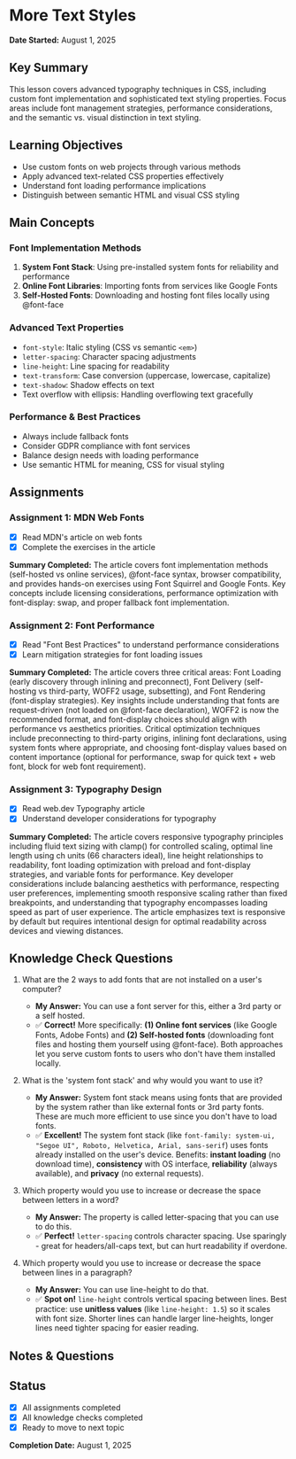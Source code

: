 # More Text Styles

**Date Started:** August 1, 2025

## Key Summary

This lesson covers advanced typography techniques in CSS, including custom font implementation and sophisticated text styling properties. Focus areas include font management strategies, performance considerations, and the semantic vs. visual distinction in text styling.

## Learning Objectives
- Use custom fonts on web projects through various methods
- Apply advanced text-related CSS properties effectively
- Understand font loading performance implications
- Distinguish between semantic HTML and visual CSS styling

## Main Concepts

### Font Implementation Methods
1. **System Font Stack**: Using pre-installed system fonts for reliability and performance
2. **Online Font Libraries**: Importing fonts from services like Google Fonts
3. **Self-Hosted Fonts**: Downloading and hosting font files locally using @font-face

### Advanced Text Properties
- `font-style`: Italic styling (CSS vs semantic `<em>`)
- `letter-spacing`: Character spacing adjustments
- `line-height`: Line spacing for readability
- `text-transform`: Case conversion (uppercase, lowercase, capitalize)
- `text-shadow`: Shadow effects on text
- Text overflow with ellipsis: Handling overflowing text gracefully

### Performance & Best Practices
- Always include fallback fonts
- Consider GDPR compliance with font services
- Balance design needs with loading performance
- Use semantic HTML for meaning, CSS for visual styling

## Assignments

### Assignment 1: MDN Web Fonts
- [x] Read MDN's article on web fonts
- [x] Complete the exercises in the article

**Summary Completed:** The article covers font implementation methods (self-hosted vs online services), @font-face syntax, browser compatibility, and provides hands-on exercises using Font Squirrel and Google Fonts. Key concepts include licensing considerations, performance optimization with font-display: swap, and proper fallback font implementation.

### Assignment 2: Font Performance
- [x] Read "Font Best Practices" to understand performance considerations
- [x] Learn mitigation strategies for font loading issues

**Summary Completed:** The article covers three critical areas: Font Loading (early discovery through inlining and preconnect), Font Delivery (self-hosting vs third-party, WOFF2 usage, subsetting), and Font Rendering (font-display strategies). Key insights include understanding that fonts are request-driven (not loaded on @font-face declaration), WOFF2 is now the recommended format, and font-display choices should align with performance vs aesthetics priorities. Critical optimization techniques include preconnecting to third-party origins, inlining font declarations, using system fonts where appropriate, and choosing font-display values based on content importance (optional for performance, swap for quick text + web font, block for web font requirement).

### Assignment 3: Typography Design
- [x] Read web.dev Typography article
- [x] Understand developer considerations for typography

**Summary Completed:** The article covers responsive typography principles including fluid text sizing with clamp() for controlled scaling, optimal line length using ch units (66 characters ideal), line height relationships to readability, font loading optimization with preload and font-display strategies, and variable fonts for performance. Key developer considerations include balancing aesthetics with performance, respecting user preferences, implementing smooth responsive scaling rather than fixed breakpoints, and understanding that typography encompasses loading speed as part of user experience. The article emphasizes text is responsive by default but requires intentional design for optimal readability across devices and viewing distances.

## Knowledge Check Questions

1. What are the 2 ways to add fonts that are not installed on a user's computer?
   - **My Answer:** You can use a font server for this, either a 3rd party or a self hosted.
   - ✅ **Correct!** More specifically: **(1) Online font services** (like Google Fonts, Adobe Fonts) and **(2) Self-hosted fonts** (downloading font files and hosting them yourself using @font-face). Both approaches let you serve custom fonts to users who don't have them installed locally.

2. What is the 'system font stack' and why would you want to use it?
   - **My Answer:** System font stack means using fonts that are provided by the system rather than like external fonts or 3rd party fonts. These are much more efficient to use since you don't have to load fonts.
   - ✅ **Excellent!** The system font stack (like `font-family: system-ui, "Segoe UI", Roboto, Helvetica, Arial, sans-serif`) uses fonts already installed on the user's device. Benefits: **instant loading** (no download time), **consistency** with OS interface, **reliability** (always available), and **privacy** (no external requests).

3. Which property would you use to increase or decrease the space between letters in a word?
   - **My Answer:** The property is called letter-spacing that you can use to do this.
   - ✅ **Perfect!** `letter-spacing` controls character spacing. Use sparingly - great for headers/all-caps text, but can hurt readability if overdone.

4. Which property would you use to increase or decrease the space between lines in a paragraph?
   - **My Answer:** You can use line-height to do that.
   - ✅ **Spot on!** `line-height` controls vertical spacing between lines. Best practice: use **unitless values** (like `line-height: 1.5`) so it scales with font size. Shorter lines can handle larger line-heights, longer lines need tighter spacing for easier reading.

## Notes & Questions

<!-- Add any additional notes, insights, or questions that come up during learning -->

## Status
- [x] All assignments completed
- [x] All knowledge checks completed  
- [x] Ready to move to next topic

**Completion Date:** August 1, 2025
